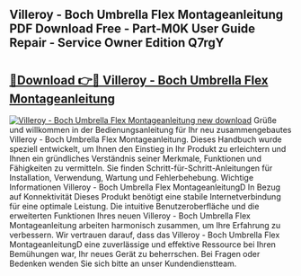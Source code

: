 ## Villeroy - Boch Umbrella Flex Montageanleitung PDF Download Free - Part-M0K User Guide Repair - Service Owner Edition Q7rgY

# <h2><a href="http://df6sdj.blite.top/?on=Villeroy+-+Boch+Umbrella+Flex+Montageanleitung">🔗Download 👉🔴 Villeroy - Boch Umbrella Flex Montageanleitung</a></h2>

[![Villeroy - Boch Umbrella Flex Montageanleitung new download](https://i.imgur.com/lujVjoI.png)](http://df6sdj.blite.top/?on=Villeroy+-+Boch+Umbrella+Flex+Montageanleitung)
Grüße und willkommen in der Bedienungsanleitung für Ihr neu zusammengebautes Villeroy - Boch Umbrella Flex Montageanleitung. Dieses Handbuch wurde speziell entwickelt, um Ihnen den Einstieg in Ihr Produkt zu erleichtern und Ihnen ein gründliches Verständnis seiner Merkmale, Funktionen und Fähigkeiten zu vermitteln. Sie finden Schritt-für-Schritt-Anleitungen für Installation, Verwendung, Wartung und Fehlerbehebung. Wichtige Informationen Villeroy - Boch Umbrella Flex MontageanleitungD In Bezug auf Konnektivität Dieses Produkt benötigt eine stabile Internetverbindung für eine optimale Leistung. Die intuitive Benutzeroberfläche und die erweiterten Funktionen Ihres neuen Villeroy - Boch Umbrella Flex Montageanleitung arbeiten harmonisch zusammen, um Ihre Erfahrung zu verbessern. Wir vertrauen darauf, dass das Villeroy - Boch Umbrella Flex MontageanleitungD eine zuverlässige und effektive Ressource bei Ihren Bemühungen war, Ihr neues Gerät zu beherrschen. Bei Fragen oder Bedenken wenden Sie sich bitte an unser Kundendienstteam.
